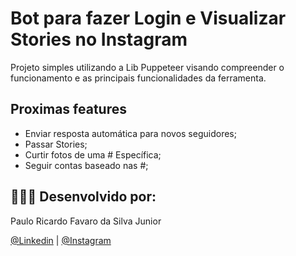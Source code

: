 # Bot para fazer Login e Visualizar Stories no Instagram
Projeto simples utilizando a Lib Puppeteer visando compreender o funcionamento e as principais funcionalidades da ferramenta.



## Proximas features
- Enviar resposta automática para novos seguidores;
- Passar Stories;
- Curtir fotos de uma # Específica;
- Seguir contas baseado nas #;





## 👨🏼‍🚀 Desenvolvido por:

Paulo Ricardo Favaro da Silva Junior

 [@Linkedin](https://www.linkedin.com/in/paulo-ricardo-favaro-da-silva-junior-79092ab8/) | [@Instagram](https://www.instagram.com/prjr_dexter/)